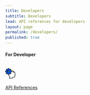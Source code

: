 ```yaml
---
title: Developers
subtitle: Developers
lead: API references for developers
layout: page
permalink: /developers/
published: true
---
```


<h4>For Developer</h4>
<div class="card-deck w-50 mb-3">
  <div class="card" style="border-color: 1px solid red;">
    <div class="media">
      <div class="media-left pr-3 pl-3"><br>
        <img class="card-img-top" src="/assets/images/solutions/developer/api-references.png" width="32" height="32" class="img-fluid" alt="Rails3 Consultation & Training">
      </div>
      <div class="media-body"><br>
        <a href="https://dnsvault.github.io/docs" target="_blank">API References</a>
      </div>
    </div><br>
  </div>
</div>



